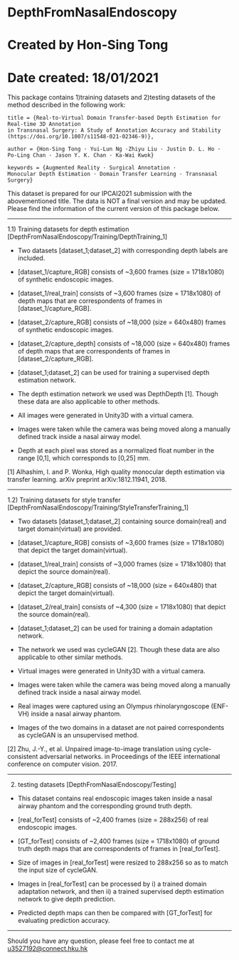 # DepthFromNasalEndoscopy
# Created by Hon-Sing Tong
# Date created: 18/01/2021

This package contains 1)training datasets and 2)testing datasets of the method described in the following work:
	

	title = {Real-to-Virtual Domain Transfer-based Depth Estimation for Real-time 3D Annotation 
	in Transnasal Surgery: A Study of Annotation Accuracy and Stability (https://doi.org/10.1007/s11548-021-02346-9)},

	author = {Hon-Sing Tong · Yui-Lun Ng ·Zhiyu Liu · Justin D. L. Ho ·
	Po-Ling Chan · Jason Y. K. Chan · Ka-Wai Kwok}

	keywords = {Augmented Reality · Surgical Annotation · 
	Monocular Depth Estimation · Domain Transfer Learning · Transnasal Surgery}


This dataset is prepared for our IPCAI2021 submission with the abovementioned title. 
The data is NOT a final version and may be updated.
Please find the information of the current version of this package below.
________________________________________________________________________________________________________
1.1) Training datasets for depth estimation 
     [DepthFromNasalEndoscopy/Training/DepthTraining_1]

- Two datasets [dataset_1;dataset_2] with corresponding depth labels are included.
- [dataset_1/capture_RGB] consists of ~3,600 frames (size = 1718x1080) of synthetic endoscopic images.
- [dataset_1/real_train] consists of ~3,600 frames (size = 1718x1080) of depth maps that are correspondents of frames in [dataset_1/capture_RGB].
- [dataset_2/capture_RGB] consists of ~18,000 (size = 640x480) frames of synthetic endoscopic images.
- [dataset_2/capture_depth] consists of ~18,000 (size = 640x480) frames of depth maps that are correspondents of frames in [dataset_2/capture_RGB].

- [dataset_1;dataset_2] can be used for training a supervised depth estimation network.
- The depth estimation network we used was DepthDepth [1]. Though these data are also applicable to other methods. 
- All images were generated in Unity3D with a virtual camera. 
- Images were taken while the camera was being moved along a manually defined track inside a nasal airway model. 
- Depth at each pixel was stored as a normalized float number in the range [0,1], which corresponds to [0,25] mm.

[1] Alhashim, I. and P. Wonka, High quality monocular depth estimation via transfer learning. arXiv preprint arXiv:1812.11941, 2018.

________________________________________________________________________________________________________
1.2) Training datasets for style transfer 
     [DepthFromNasalEndoscopy/Training/StyleTransferTraining_1]

- Two datasets [dataset_1;dataset_2] containing source domain(real) and target domain(virtual) are provided.
- [dataset_1/capture_RGB] consists of ~3,600 frames (size = 1718x1080) that depict the target domain(virtual).
- [dataset_1/real_train] consists of ~3,000 frames (size = 1718x1080) that depict the source domain(real).
- [dataset_2/capture_RGB] consists of ~18,000 (size = 640x480) that depict the target domain(virtual).
- [dataset_2/real_train] consists of ~4,300 (size = 1718x1080) that depict the source domain(real).

- [dataset_1;dataset_2] can be used for training a domain adaptation network.
- The network we used was cycleGAN [2]. Though these data are also applicable to other similar methods. 
- Virtual images were generated in Unity3D with a virtual camera. 
- Images were taken while the camera was being moved along a manually defined track inside a nasal airway model. 
- Real images were captured using an Olympus rhinolaryngoscope (ENF-VH) inside a nasal airway phantom.
- Images of the two domains in a dataset are not paired correspondents as cycleGAN is an unsupervised method.

[2] Zhu, J.-Y., et al. Unpaired image-to-image translation using cycle-consistent adversarial networks. in Proceedings of the IEEE international conference on computer vision. 2017.
________________________________________________________________________________________________________
2) testing datasets 
   [DepthFromNasalEndoscopy/Testing]

- This dataset contains real endoscopic images taken inside a nasal airway phantom and the corresponding ground truth depth.
- [real_forTest] consists of ~2,400 frames (size = 288x256) of real endoscopic images.
- [GT_forTest] consists of ~2,400 frames (size = 1718x1080) of ground truth depth maps that are correspondents of frames in [real_forTest].

- Size of images in [real_forTest] were resized to 288x256 so as to match the input size of cycleGAN.
- Images in [real_forTest] can be processed by i) a trained domain adaptation network, and then ii) a trained supervised depth estimation network to give depth prediction.
- Predicted depth maps can then be compared with [GT_forTest] for evaluating prediction accuracy. 
________________________________________________________________________________________________________


Should you have any question, please feel free to contact me at u3527192@connect.hku.hk

